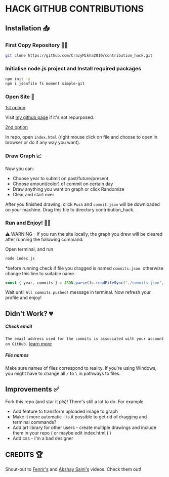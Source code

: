# HACK GITHUB CONTRIBUTIONS 

## Installation 📥

### First Copy Repository 🧑‍💻

```bash
git clone https://github.com/CrazyMikha2010/contribution_hack.git
```

### Initialise node.js project and Install required packages

```bash
npm init -y
npm i jsonfile fs moment simple-git
```

### Open Site 🛜

<ins>1st option</ins>

Visit [my github page](https://crazymikha2010.github.io) if it's not repurposed.

<ins>2nd option</ins>

In repo, open `index.html` (right mouse click on file and choose to open in browser or do it any way you want).

### Draw Graph 📈

Now you can:
<ul>
  <li>Choose year to submit on past/future/present</li>
  <li>Choose amount(color) of commit on certain day</li>
  <li>Draw anything you want on graph or click Randomize</li>
  <li>Clear and start over</li>
</ul>

After you finished drawing, click `Push` and `commit.json` will be downloaded on your machine. Drag this file to directory contribution_hack.

### Run and Enjoy! 🏃💨

⚠️ WARNING - If you run the site locally, the graph you drew will be cleared after running the following command:

Open terminal, and run

```bash
node index.js
```
*before running check if file you dragged is named `commits.json`. otherwise change this line to suitable name.
```javascript
const { year, commits } = JSON.parse(fs.readFileSync("./commits.json", 'utf-8'))
```

Wait until `All commits pushed!` message in terminal. Now refresh your profile and enjoy!

## Didn't Work? 💔

##### Check email 

`The email address used for the commits is associated with your account on GitHub.` [learn more](https://docs.github.com/en/account-and-profile/setting-up-and-managing-your-github-profile/managing-contribution-settings-on-your-profile/why-are-my-contributions-not-showing-up-on-my-profile)

##### File names

Make sure names of files correspond to reality. If you're using Windows, you might have to change all `/` to `\` in pathways to files.

## Improvements ✅

Fork this repo (and star it pls)! There's still a lot to do. For example 
<ul>
  <li>Add feature to transform uploaded image to graph</li>
  <li>Make it more automatic - is it possible to get rid of dragging and terminal commands?</li>
  <li>Add art library for other users - create multiple drawings and include them in your repo ( or maybe edit index.html;) )</li>
  <li>Add css - I'm a bad designer</li>
</ul>

## CREDITS 🏆

Shout-out to [Fenrir's](https://www.youtube.com/watch?v=LlkcvvGbs9I) and [Akshay Saini's](https://www.youtube.com/watch?v=2q--gA97caM) videos. Check them out!
